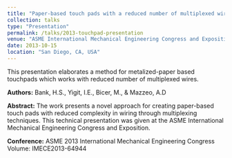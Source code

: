 ```yaml
---
title: "Paper-based touch pads with a reduced number of multiplexed wires"
collection: talks
type: "Presentation"
permalink: /talks/2013-touchpad-presentation
venue: "ASME International Mechanical Engineering Congress and Exposition (IMECE)"
date: 2013-10-15
location: "San Diego, CA, USA"
---
```


This presentation elaborates a method for metalized-paper based touchpads which works with reduced number of multiplexed wires.

**Authors:** Bank, H.S., Yigit, I.E., Bicer, M., & Mazzeo, A.D

**Abstract:** The work presents a novel approach for creating paper-based touch pads with reduced complexity in wiring through multiplexing techniques. This technical presentation was given at the ASME International Mechanical Engineering Congress and Exposition.

**Conference:** ASME 2013 International Mechanical Engineering Congress Volume: IMECE2013-64944